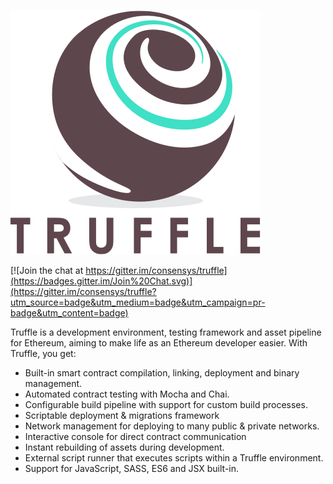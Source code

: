 ![logo](img/logo.png)

[![Join the chat at https://gitter.im/consensys/truffle](https://badges.gitter.im/Join%20Chat.svg)](https://gitter.im/consensys/truffle?utm_source=badge&utm_medium=badge&utm_campaign=pr-badge&utm_content=badge)

Truffle is a development environment, testing framework and asset pipeline for Ethereum, aiming to make life as an Ethereum developer easier. With Truffle, you get:

* Built-in smart contract compilation, linking, deployment and binary management.
* Automated contract testing with Mocha and Chai.
* Configurable build pipeline with support for custom build processes.
* Scriptable deployment & migrations framework
* Network management for deploying to many public & private networks.
* Interactive console for direct contract communication
* Instant rebuilding of assets during development.
* External script runner that executes scripts within a Truffle environment.
* Support for JavaScript, SASS, ES6 and JSX built-in.
